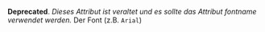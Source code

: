 __Deprecated__. *Dieses Attribut ist veraltet und es sollte das Attribut
fontname verwendet werden.*
Der Font (z.B. `Arial`)